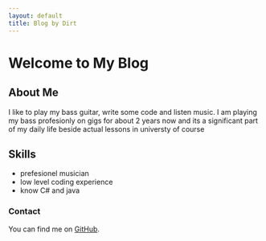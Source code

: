 ```yaml
---
layout: default
title: Blog by Dirt
---
```


# Welcome to My Blog


## About Me

I like to play my bass guitar, write some code and listen music.
I am playing my bass profesionly on gigs for about 2 years now and its a significant part of my daily life beside actual lessons in universty of course

## Skills

- prefesionel musician 
- low level coding experience
- know C# and java

### Contact

You can find me on [GitHub](https://github.com/ashenone631).
